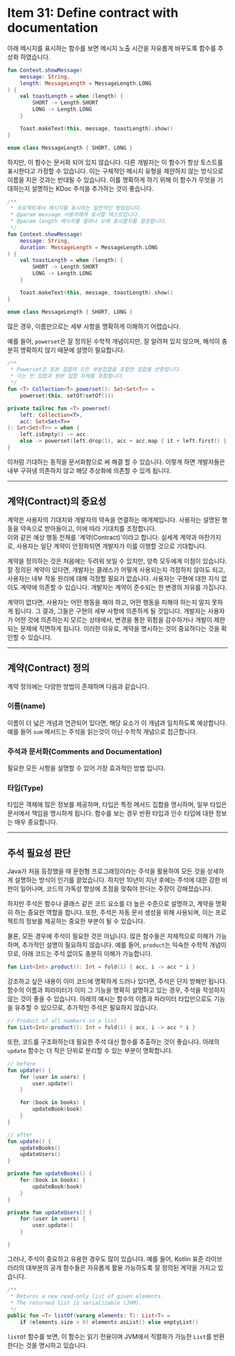 # Item 31: Define contract with documentation

아래 메시지를 표시하는 함수를 보면 메시지 노출 시간을 자유롭게 바꾸도록 함수를 추상화 하였습니다.

```kotlin
fun Context.showMessage(
    message: String,
    length: MessageLength = MessageLength.LONG
) {
    val toastLength = when (length) {
        SHORT -> Length.SHORT
        LONG -> Length.LONG
    }

    Toast.makeText(this, message, toastLength).show()
}

enum class MessageLength { SHORT, LONG }
```

하지만, 이 함수는 문서화 되어 있지 않습니다. 다른 개발자는 이 함수가 항상 토스트를 표시한다고 가정할 수 있습니다.
이는 구체적인 메시지 유형을 제안하지 않는 방식으로 이름을 지은 것과는 반대될 수 있습니다.
이를 명확하게 하기 위해 이 함수가 무엇을 기대하는지 설명하는 KDoc 주석을 추가하는 것이 좋습니다.

```kotlin
/**
 * 프로젝트에서 메시지를 표시하는 일반적인 방법입니다.
 * @param message 사용자에게 표시할 텍스트입니다.
 * @param length 메시지를 얼마나 오래 표시할지를 결정합니다.
 */
fun Context.showMessage(
    message: String,
    duration: MessageLength = MessageLength.LONG
) {
    val toastLength = when (length) {
        SHORT -> Length.SHORT
        LONG -> Length.LONG
    }

    Toast.makeText(this, message, toastLength).show()
}

enum class MessageLength { SHORT, LONG }
```

많은 경우, 이름만으로는 세부 사항을 명확하게 이해하기 어렵습니다.

예를 들어, `powerset`은 잘 정의된 수학적 개념이지만, 잘 알려져 있지 않으며, 해석이 충분히 명확하지 않기 때문에 설명이 필요합니다.

```kotlin
/**
 * Powerset은 원본 집합의 모든 부분집합을 포함한 집합을 반환합니다.
 * 이는 빈 집합과 원본 집합 자체를 포함합니다.
 */
fun <T> Collection<T>.powerset(): Set<Set<T>> =
    powerset(this, setOf(setOf()))

private tailrec fun <T> powerset(
    left: Collection<T>,
    acc: Set<Set<T>>
): Set<Set<T>> = when {
    left.isEmpty() -> acc
    else -> powerset(left.drop(1), acc + acc.map { it + left.first() })
}
```

이처럼 기대하는 동작을 문서화함으로 써 해결 할 수 있습니다. 이렇게 하면 개발자들은 내부 구혀넹 의존하지 않고 해당 추상화에 의존할 수 있게 됩니다.

---

## 계약(Contract)의 중요성

계약은 사용자의 기대치와 개발자의 약속을 연결하는 매개체입니다. 사용자는 설명된 행동을 약속으로 받아들이고, 이에 따라 기대치를 조정합니다.   
이와 같은 예상 행동 전체를 '계약(Contract)'이라고 합니다.
실세계 계약과 마찬가지로, 사용자는 일단 계약이 안정화되면 개발자가 이를 이행할 것으로 기대합니다.

계약을 정의하는 것은 처음에는 두려워 보일 수 있지만, 양측 모두에게 이점이 있습니다.
잘 정의된 계약이 있다면, 개발자는 클래스가 어떻게 사용되는지 걱정하지 않아도 되고, 사용자는 내부 작동 원리에 대해 걱정할 필요가 없습니다.
사용자는 구현에 대한 지식 없이도 계약에 의존할 수 있습니다. 개발자는 계약이 준수되는 한 변경의 자유를 가집니다.

계약이 없다면, 사용자는 어떤 행동을 해야 하고, 어떤 행동을 피해야 하는지 알지 못하게 됩니다. 그 결과, 그들은 구현의 세부 사항에 의존하게 될 것입니다.
개발자는 사용자가 어떤 것에 의존하는지 모르는 상태에서, 변경을 통한 위험을 감수하거나 개발이 제한되는 문제에 직면하게 됩니다.
이러한 이유로, 계약을 명시하는 것이 중요하다는 것을 확인할 수 있습니다.

---

## 계약(Contract) 정의

계약 정의에는 다양한 방법이 존재하며 다음과 같습니다.

### 이름(name)

이름이 더 넓은 개념과 연관되어 있다면, 해당 요소가 이 개념과 일치하도록 예상합니다.
예를 들어 `sum` 메서드는 주석을 읽는것이 아닌 수학적 개념으로 접근합니다.

### 주석과 문서화(Comments and Documentation)

필요한 모든 사항을 설명할 수 있어 가장 효과적인 방법 입니다.

### 타입(Type)

타입은 객체에 많은 정보를 제공하며, 타입은 특정 메서드 집합을 명시하며, 일부 타입은 문서에서 책임을 명시하게 됩니다.
함수를 보는 경우 반환 타입과 인수 타입에 대한 정보는 매우 중요합니다.

---

## 주석 필요성 판단

Java가 처음 등장했을 때 문헌형 프로그래밍이라는 주석을 활용하여 모든 것을 상세하게 설명하는 방식이 인기를 끌었습니다.
하지만 10년이 지난 후에는 주석에 대한 강한 비판이 일어나며, 코드의 가독성 향상에 초점을 맞춰야 한다는 주장이 강해졌습니다.

하지만 주석은 함수나 클래스 같은 코드 요소를 더 높은 수준으로 설명하고, 계약을 명확히 하는 중요한 역할을 합니다.
또한, 주석은 자동 문서 생성을 위해 사용되며, 이는 프로젝트의 정보를 제공하는 중요한 부분이 될 수 있습니다.

물론, 모든 경우에 주석이 필요한 것은 아닙니다. 많은 함수들은 자체적으로 이해가 가능하며, 추가적인 설명이 필요하지 않습니다.
예를 들어, `product`는 익숙한 수학적 개념이므로, 아래 코드는 주석 없이도 충분히 이해가 가능합니다.

```kotlin
fun List<Int>.product(): Int = fold(1) { acc, i -> acc * i }
```

강조하고 싶은 내용이 이미 코드에 명확하게 드러나 있다면, 주석은 단지 방해만 됩니다.
함수의 이름과 파라미터가 이미 그 기능을 명확히 설명하고 있는 경우, 주석을 작성하지 않는 것이 좋을 수 있습니다.
아래의 예시는 함수의 이름과 파라미터 타입만으로도 기능을 유추할 수 있으므로, 추가적인 주석은 필요하지 않습니다.

```kotlin
// Product of all numbers in a list
fun List<Int>.product(): Int = fold(1) { acc, i -> acc * i }
```

또한, 코드를 구조화하는데 필요한 주석 대신 함수를 추출하는 것이 좋습니다.
아래의 `update` 함수는 더 작은 단위로 분리할 수 있는 부분이 명확합니다.

```kotlin
// before 
fun update() {
    for (user in users) {
        user.update()
    }

    for (book in books) {
        updateBook(book)
    }
}
```

```kotlin
// after
fun update() {
    updateBooks()
    updateUsers()
}

private fun updateBooks() {
    for (book in books) {
        updateBook(book)
    }
}

private fun updateUsers() {
    for (user in users) {
        user.update()
    }

}
```

그러나, 주석이 중요하고 유용한 경우도 많이 있습니다.
예를 들어, Kotlin 표준 라이브러리의 대부분의 공개 함수들은 자유롭게 활용 가능하도록 잘 정의된 계약을 가지고 있습니다.

```kotlin
/**
 * Returns a new read-only list of given elements.
 * The returned list is serializable (JVM).
 */
public fun <T> listOf(vararg elements: T): List<T> =
    if (elements.size > 0) elements.asList() else emptyList()
```

`listOf` 함수를 보면, 이 함수는 읽기 전용이며 JVM에서 직렬화가 가능한 `List`를 반환한다는 것을 명시하고 있습니다.